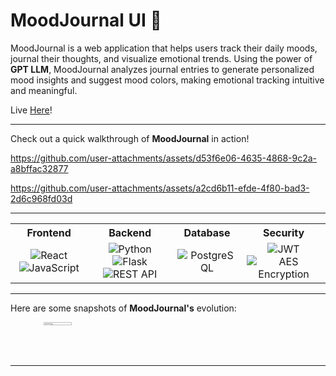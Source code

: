 # MoodJournal UI 🌟  
MoodJournal is a web application that helps users track their daily moods, journal their thoughts, and visualize emotional trends.
Using the power of **GPT LLM**, MoodJournal analyzes journal entries to generate personalized mood insights and suggest mood colors, making emotional tracking intuitive and meaningful.

Live [Here](https://sluong-wf.github.io/moodjournal-ui/)!


---

Check out a quick walkthrough of **MoodJournal** in action!  



https://github.com/user-attachments/assets/d53f6e06-4635-4868-9c2a-a8bffac32877



https://github.com/user-attachments/assets/a2cd6b11-efde-4f80-bad3-2d6c968fd03d

---

<table align="center">
  <tr>
    <th>Frontend</th>
    <th>Backend</th>
    <th>Database</th>
    <th>Security</th>
  </tr>
  <tr>
    <td align="center">
      <img src="https://img.shields.io/badge/React-61DAFB?style=for-the-badge&logo=react&logoColor=white" alt="React" />
      <img src="https://img.shields.io/badge/JavaScript-F7DF1E?style=for-the-badge&logo=javascript&logoColor=black" alt="JavaScript" />
    </td>
    <td align="center">
      <img src="https://img.shields.io/badge/Python-3776AB?style=for-the-badge&logo=python&logoColor=white" alt="Python" />
      <img src="https://img.shields.io/badge/Flask-000000?style=for-the-badge&logo=flask&logoColor=white" alt="Flask" />
      <img src="https://img.shields.io/badge/REST%20API-02569B?style=for-the-badge&logo=api&logoColor=white" alt="REST API" />
    </td>
    <td align="center">
      <img src="https://img.shields.io/badge/PostgreSQL-4169E1?style=for-the-badge&logo=postgresql&logoColor=white" alt="PostgreSQL" />
    </td>
    <td align="center">
      <img src="https://img.shields.io/badge/JWT-black?style=for-the-badge&logo=jsonwebtokens&logoColor=white" alt="JWT" />
      <img src="https://img.shields.io/badge/AES%20Encryption-00897B?style=for-the-badge&logoColor=white" alt="AES Encryption" />
    </td>
  </tr>
</table>

---

Here are some snapshots of **MoodJournal's** evolution:  

<div align="center" style="display: grid; grid-template-columns: repeat(auto-fit, minmax(200px, 1fr)); gap: 10px;">
  <img src="https://github.com/user-attachments/assets/bf890e98-987e-4253-bcd4-402ebdfa2a7e" alt="UI Iteration 1" width="30%" />
</div>

---
